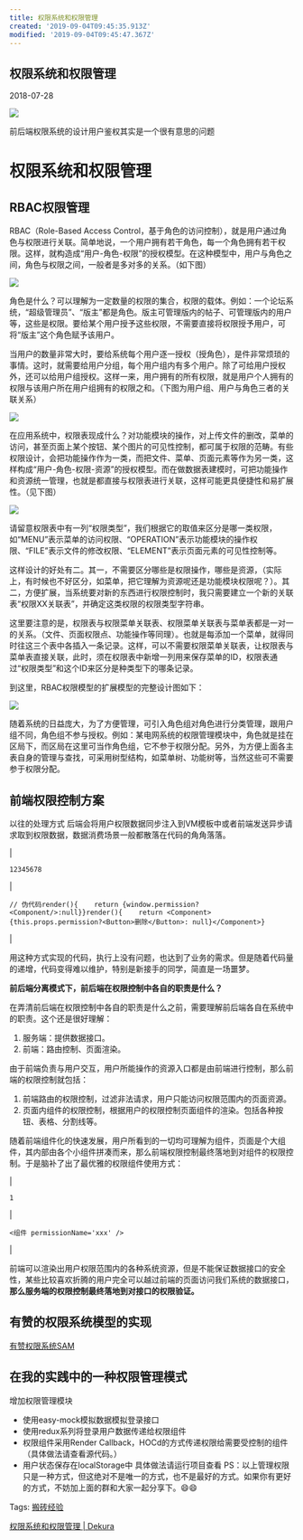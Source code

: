 ```yaml
---
title: 权限系统和权限管理
created: '2019-09-04T09:45:35.913Z'
modified: '2019-09-04T09:45:47.367Z'
---
```


## 权限系统和权限管理

2018\-07\-28

![](http://file.muyutech.com/error-img.png)

前后端权限系统的设计用户鉴权其实是一个很有意思的问题

# [](#权限系统和权限管理 "权限系统和权限管理")权限系统和权限管理

## [](#RBAC权限管理 "RBAC权限管理")RBAC权限管理

RBAC（Role\-Based Access Control，基于角色的访问控制），就是用户通过角色与权限进行关联。简单地说，一个用户拥有若干角色，每一个角色拥有若干权限。这样，就构造成“用户\-角色\-权限”的授权模型。在这种模型中，用户与角色之间，角色与权限之间，一般者是多对多的关系。（如下图）

![](http://file.muyutech.com/error-img.png)

角色是什么？可以理解为一定数量的权限的集合，权限的载体。例如：一个论坛系统，“超级管理员”、“版主”都是角色。版主可管理版内的帖子、可管理版内的用户等，这些是权限。要给某个用户授予这些权限，不需要直接将权限授予用户，可将“版主”这个角色赋予该用户。

当用户的数量非常大时，要给系统每个用户逐一授权（授角色），是件非常烦琐的事情。这时，就需要给用户分组，每个用户组内有多个用户。除了可给用户授权外，还可以给用户组授权。这样一来，用户拥有的所有权限，就是用户个人拥有的权限与该用户所在用户组拥有的权限之和。（下图为用户组、用户与角色三者的关联关系）

![](http://file.muyutech.com/error-img.png)

在应用系统中，权限表现成什么？对功能模块的操作，对上传文件的删改，菜单的访问，甚至页面上某个按钮、某个图片的可见性控制，都可属于权限的范畴。有些权限设计，会把功能操作作为一类，而把文件、菜单、页面元素等作为另一类，这样构成“用户\-角色\-权限\-资源”的授权模型。而在做数据表建模时，可把功能操作和资源统一管理，也就是都直接与权限表进行关联，这样可能更具便捷性和易扩展性。（见下图）

![](http://file.muyutech.com/error-img.png)

请留意权限表中有一列“权限类型”，我们根据它的取值来区分是哪一类权限，如“MENU”表示菜单的访问权限、“OPERATION”表示功能模块的操作权限、“FILE”表示文件的修改权限、“ELEMENT”表示页面元素的可见性控制等。

这样设计的好处有二。其一，不需要区分哪些是权限操作，哪些是资源，（实际上，有时候也不好区分，如菜单，把它理解为资源呢还是功能模块权限呢？）。其二，方便扩展，当系统要对新的东西进行权限控制时，我只需要建立一个新的关联表“权限XX关联表”，并确定这类权限的权限类型字符串。

这里要注意的是，权限表与权限菜单关联表、权限菜单关联表与菜单表都是一对一的关系。（文件、页面权限点、功能操作等同理）。也就是每添加一个菜单，就得同时往这三个表中各插入一条记录。这样，可以不需要权限菜单关联表，让权限表与菜单表直接关联，此时，须在权限表中新增一列用来保存菜单的ID，权限表通过“权限类型”和这个ID来区分是种类型下的哪条记录。

到这里，RBAC权限模型的扩展模型的完整设计图如下：

![](http://file.muyutech.com/error-img.png)

随着系统的日益庞大，为了方便管理，可引入角色组对角色进行分类管理，跟用户组不同，角色组不参与授权。例如：某电网系统的权限管理模块中，角色就是挂在区局下，而区局在这里可当作角色组，它不参于权限分配。另外，为方便上面各主表自身的管理与查找，可采用树型结构，如菜单树、功能树等，当然这些可不需要参于权限分配。

## [](#前端权限控制方案 "前端权限控制方案")前端权限控制方案

以往的处理方式
后端会将用户权限数据同步注入到VM模板中或者前端发送异步请求取到权限数据，数据消费场景一般都散落在代码的角角落落。

|

```
12345678
```

 |

```
// 伪代码render(){    return {window.permission?<Component/>:null}}render(){    return <Component>{this.props.permission?<Button>删除</Button>: null}</Component>}
```

 |

用这种方式实现的代码，执行上没有问题，也达到了业务的需求。但是随着代码量的递增，代码变得难以维护，特别是新接手的同学，简直是一场噩梦。

**前后端分离模式下，前后端在权限控制中各自的职责是什么？**

在弄清前后端在权限控制中各自的职责是什么之前，需要理解前后端各自在系统中的职责。这个还是很好理解：

1.  服务端：提供数据接口。
2.  前端：路由控制、页面渲染。

由于前端负责与用户交互，用户所能操作的资源入口都是由前端进行控制，那么前端的权限控制就包括：

1.  前端路由的权限控制，过滤非法请求，用户只能访问权限范围内的页面资源。
2.  页面内组件的权限控制，根据用户的权限控制页面组件的渲染。包括各种按钮、表格、分割线等。

随着前端组件化的快速发展，用户所看到的一切均可理解为组件，页面是个大组件，其内部由各个小组件拼凑而来，那么前端权限控制最终落地到对组件的权限控制。于是脑补了出了最优雅的权限组件使用方式：

|

```
1
```

 |

```
<组件 permissionName='xxx' />
```

 |

前端可以渲染出用户权限范围内的各种系统资源，但是不能保证数据接口的安全性，某些比较喜欢折腾的用户完全可以越过前端的页面访问我们系统的数据接口，**那么服务端的权限控制最终落地到对接口的权限验证。**

## [](#有赞的权限系统模型的实现 "有赞的权限系统模型的实现")有赞的权限系统模型的实现

[有赞权限系统SAM](https://tech.youzan.com/sam/)

## [](#在我的实践中的一种权限管理模式 "在我的实践中的一种权限管理模式")在我的实践中的一种权限管理模式

增加权限管理模块

*   使用easy\-mock模拟数据模拟登录接口
*   使用redux系列将登录用户数据传递给权限组件
*   权限组件采用Render Callback，HOCd的方式传递权限给需要受控制的组件（具体做法请查看源代码。）
*   用户状态保存在localStorage中
    具体做法请运行项目查看
    PS：以上管理权限只是一种方式，但这绝对不是唯一的方式，也不是最好的方式。如果你有更好的方式，不妨加上面的群和大家一起分享下。😄😄

Tags: [搬砖经验](https://dekura.github.io/tags#%E6%90%AC%E7%A0%96%E7%BB%8F%E9%AA%8C)

[权限系统和权限管理 | Dekura](https://dekura.github.io/2018/07/28/2018-07-27/)

